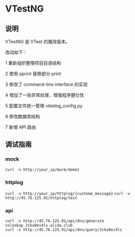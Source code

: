 # VTestNG

## 说明

VTestNG 是 VTest 的魔改版本。




改动如下：

1 重新组织整理项目目录结构

2 使用 pprint 替换部分 print 

3 修改了 command-line interface 的实现

4 增加了一些异常处理，增强程序健壮性

5 配置文件统一管理 vtestng_config.py

6 修改数据库结构

7 新增 API 路由

## 调试指南


### mock 

`curl -v http://your_ip/mock/demo1`

### httplog

`curl -v http://your_ip/httplog/{custome_message}`
`curl -v http://45.76.125.91/httplog/test`

### api


```
curl -v http://45.76.125.91/api/dns/generate
nslookup 2cka9ei4ls.alida.club
curl -v http://45.76.125.91/api/dns/query/2cka9ei4ls
```



